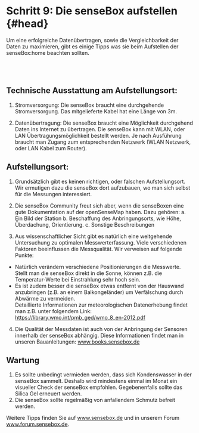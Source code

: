 # Schritt 9: Die senseBox aufstellen {#head}
<div class="description">Um eine erfolgreiche Datenübertragen, sowie die Vergleichbarkeit der Daten zu maximieren, gibt es einige Tipps was sie beim Aufstellen der senseBox:home beachten sollten.</div>

<div class="line">
    <br>
    <br>
    <br>
</div>

## Technische Ausstattung am Aufstellungsort:

1.	Stromversorgung: Die senseBox braucht eine durchgehende Stromversorgung. Das mitgelieferte Kabel hat eine Länge von 3m.

2.	Datenübertragung: Die senseBox braucht eine Möglichkeit durchgehend Daten ins Internet zu übertragen. Die senseBox kann mit WLAN, oder LAN Übertragungsmöglichkeit bestellt werden. Je nach Ausführung braucht man Zugang zum entsprechenden Netzwerk (WLAN Netzwerk, oder LAN Kabel zum Router).

## Aufstellungsort:

1.	Grundsätzlich gibt es keinen richtigen, oder falschen Aufstellungsort. Wir ermutigen dazu die senseBox dort aufzubauen, wo man sich selbst für die Messungen interessiert. 

2.	Die senseBox Community freut sich aber, wenn die senseBoxen eine gute Dokumentation auf der openSenseMap haben. Dazu gehören:
a.	Ein Bild der Station
b.	Beschaffung des Anbringungsorts, wie Höhe, Überdachung, Orientierung.
c.	Sonstige Beschreibungen

3.	Aus wissenschaftlicher Sicht gibt es natürlich eine weitgehende Untersuchung zu optimalen Messwerterfassung. Viele verschiedenen Faktoren beeinflussen die Messqualität. Wir verweisen auf folgende Punkte:
*	Natürlich verändern verschiedene Positionierungen die Messwerte. Stellt man die senseBox direkt in die Sonne, können z.B. die Temperatur-Werte bei Einstrahlung sehr hoch sein.
*	Es ist zudem besser die senseBox etwas entfernt von der Hauswand anzubringen (z.B. an einem Balkongeländer) um Verfälschung durch Abwärme zu vermeiden.  
Detaillierte Informationen zur meteorologischen Datenerhebung findet man z.B. unter folgendem Link: https://library.wmo.int/pmb_ged/wmo_8_en-2012.pdf 

4.	Die Qualität der Messdaten ist auch von der Anbringung der Sensoren innerhalb der senseBox abhängig. Diese Informationen findet man in unseren Bauanleitungen: www.books.sensebox.de


## Wartung

1.	Es sollte unbedingt vermieden werden, dass sich Kondenswasser in der senseBox sammelt. Deshalb wird mindestens einmal im Monat ein visueller Check der senseBox empfohlen. Gegebenenfalls sollte das Silica Gel erneuert werden. 
2.	Die senseBox sollte regelmäßig von anfallendem Schmutz befreit werden.

Weitere Tipps finden Sie auf www.sensebox.de und in unserem Forum www.forum.sensebox.de.  
